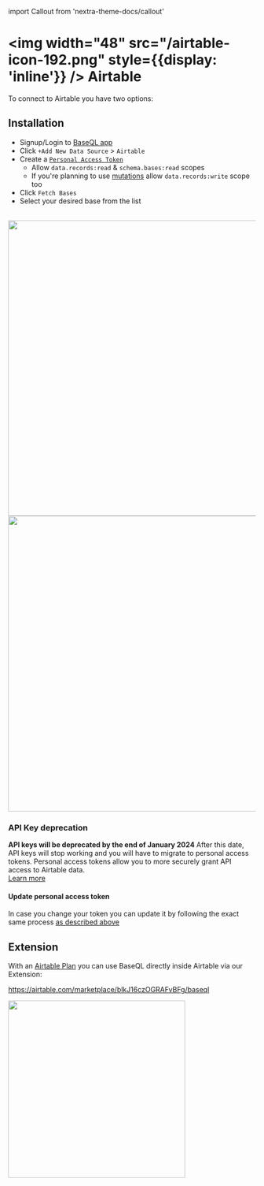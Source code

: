 import Callout from 'nextra-theme-docs/callout'

# <img width="48" src="/airtable-icon-192.png" style={{display: 'inline'}} /> Airtable

To connect to Airtable you have two options:

## Installation

- Signup/Login to [BaseQL app](https://app.baseql.com/)
- Click `+Add New Data Source` > `Airtable`
- Create a [`Personal Access Token`](https://airtable.com/create/tokens)
  - Allow `data.records:read` & `schema.bases:read` scopes
  - If you're planning to use [mutations](/usage/mutations) allow `data.records:write` scope too
- Click  `Fetch Bases`
- Select your desired base from the list

<br />
<img width="600" src="/pat_setup.png"></img>
<img width="600" src="/airtable_setup.png"></img>

### API Key deprecation

<Callout emoji="⚠️">
  <b>API keys will be deprecated by the end of January 2024</b>
  After this date, API keys will stop working and you will have to migrate to personal access tokens. Personal access tokens allow you to more securely grant API access to Airtable data.
  <br />
  <a href="https://airtable.com/developers/web/guides/personal-access-tokens" target="_blank" className="underline">Learn more</a>
</Callout>

#### Update personal access token

In case you change your token you can update it by following the exact same process [as described above](#installation)

## Extension

With an [Airtable Plan](https://airtable.com/pricing) you can use BaseQL directly inside Airtable via our Extension:

https://airtable.com/marketplace/blkJ16czOGRAFvBFg/baseql

[<img width="360" src="/extension.png"></img>](https://airtable.com/marketplace/blkJ16czOGRAFvBFg/baseql)
